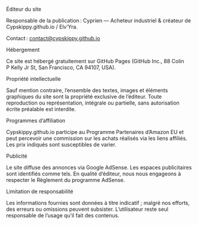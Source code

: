 Éditeur du site

Responsable de la publication : Cyprien — Acheteur industriel & créateur de Cypskippy.github.io / Elv’Yra.

Contact : contact@cypskippy.github.io

Hébergement

Ce site est hébergé gratuitement sur GitHub Pages (GitHub Inc., 88 Colin P Kelly Jr St, San Francisco, CA 94107, USA).

Propriété intellectuelle

Sauf mention contraire, l’ensemble des textes, images et éléments graphiques du site sont la propriété exclusive de l’éditeur. Toute reproduction ou représentation, intégrale ou partielle, sans autorisation écrite préalable est interdite.

Programmes d’affiliation

Cypskippy.github.io participe au Programme Partenaires d’Amazon EU et peut percevoir une commission sur les achats réalisés via les liens affiliés. Les prix indiqués sont susceptibles de varier.

Publicité

Le site diffuse des annonces via Google AdSense. Les espaces publicitaires sont identifiés comme tels. En qualité d’éditeur, nous nous engageons à respecter le Règlement du programme AdSense.

Limitation de responsabilité

Les informations fournies sont données à titre indicatif ; malgré nos efforts, des erreurs ou omissions peuvent subsister. L’utilisateur reste seul responsable de l’usage qu’il fait des contenus.
